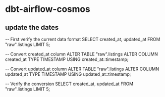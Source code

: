 # dbt-airflow-cosmos

## update the dates 


-- First verify the current data format
SELECT created_at, updated_at 
FROM "raw".listings 
LIMIT 5;

-- Convert created_at column
ALTER TABLE "raw".listings 
ALTER COLUMN created_at 
TYPE TIMESTAMP USING created_at::timestamp;

-- Convert updated_at column
ALTER TABLE "raw".listings 
ALTER COLUMN updated_at 
TYPE TIMESTAMP USING updated_at::timestamp;

-- Verify the conversion
SELECT created_at, updated_at 
FROM "raw".listings 
LIMIT 5;
